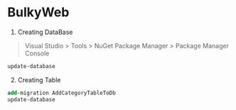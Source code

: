 # BulkyWeb

1. Creating DataBase
> Visual Studio > Tools > NuGet Package Manager > Package Manager Console
```ps
update-database
```
2. Creating Table
```ps
add-migration AddCategoryTableToDb
update-database
```
